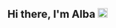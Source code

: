 <h2 align='center'>

Hi there, I'm Alba <img src='https://i.pinimg.com/originals/40/80/ab/4080ab1da8b9819d68aee04aa11e1b72.gif' width='20pt' height='20pt'/>

</h2>
